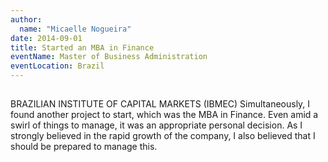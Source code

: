 ```yaml
---
author:
  name: "Micaelle Nogueira"
date: 2014-09-01
title: Started an MBA in Finance
eventName: Master of Business Administration
eventLocation: Brazil
---
```


## 

BRAZILIAN INSTITUTE OF CAPITAL MARKETS (IBMEC)
Simultaneously, I found another project to start, which was the MBA in Finance. Even amid a swirl of things to manage, it was an appropriate personal decision. As I strongly believed in the rapid growth of the company, I also believed that I should be prepared to manage this.